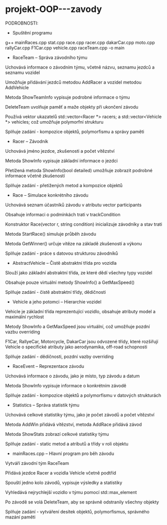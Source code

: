 # projekt-OOP---zavody

PODROBNOSTI:

- Spuštění programu
  
g++ mainRaces.cpp stat.cpp race.cpp racer.cpp dakarCar.cpp moto.cpp rallyCar.cpp F1Car.cpp vehicle.cpp raceTeam.cpp -o main


- RaceTeam – Správa závodního týmu

Uchovává informace o závodním týmu, včetně názvu, seznamu jezdců a seznamu vozidel

Umožňuje přidávání jezdců metodou AddRacer a vozidel metodou AddVehicle

Metoda ShowTeamInfo vypisuje podrobné informace o týmu

DeleteTeam uvolňuje paměť a maže objekty při ukončení závodu

Používá vektor ukazatelů std::vector<Racer *> racers; a std::vector<Vehicle *> vehicles; což umožňuje polymorfní strukturu

Splňuje zadání - kompozice objektů, polymorfismu a správy paměti


- Racer – Závodník

Uchovává jméno jezdce, zkušenosti a počet vítězství

Metoda ShowInfo vypisuje základní informace o jezdci

Přetížená metoda ShowInfo(bool detailed) umožňuje zobrazit podrobné informace včetně zkušeností

Splňuje zadání - přetížených metod a kompozice objektů


- Race – Simulace konkrétního závodu

Uchovává seznam účastníků závodu v atributu vector<Racer> participants

Obsahuje informaci o podmínkách trati v trackCondition

Konstruktor Race(vector<Racer> r, string condition) inicializuje závodníky a stav trati

Metoda StartRace() simuluje průběh závodu

Metoda GetWinner() určuje vítěze na základě zkušeností a výkonu

Splňuje zadání - práce s datovou strukturou závodníků


- AbstractVehicle – Čistě abstraktní třída pro vozidla

Slouží jako základní abstraktní třída, ze které dědí všechny typy vozidel

Obsahuje pouze virtuální metody ShowInfo() a GetMaxSpeed()

Splňuje zadání - čistě abstraktní třídy, dědičnosti 


- Vehicle a jeho potomci – Hierarchie vozidel

Vehicle je základní třída reprezentující vozidlo, obsahuje atributy model a maximální rychlost

Metody ShowInfo a GetMaxSpeed jsou virtuální, což umožňuje pozdní vazbu overriding

F1Car, RallyeCar, Motorcycle, DakarCar jsou odvozené třídy, které rozšiřují Vehicle o specifické atributy jako aerodynamika, off-road schopnosti

Splňuje zadání - dědičnosti, pozdní vazby overriding


- RaceEvent – Reprezentace závodu

Uchovává informace o závodu, jako je místo, typ závodu a datum

Metoda ShowInfo vypisuje informace o konkrétním závodě

Splňuje zadání - kompozice objektů a polymorfismu v datových strukturách


- Statistics – Správa statistik týmu

Uchovává celkové statistiky týmu, jako je počet závodů a počet vítězství

Metoda AddWin přidává vítězství, metoda AddRace přidává závod

Metoda ShowStats zobrazí celkové statistiky týmu

Splňuje zadání - static metod a atributů a třídy v roli objektu


- mainRaces.cpp – Hlavní program pro běh závodu

Vytváří závodní tým RaceTeam

Přidává jezdce Racer a vozidla Vehicle včetně podtříd

Spouští jedno kolo závodů, vypisuje výsledky a statistiky

Vyhledává nejrychlejší vozidlo v týmu pomocí std::max_element

Po závodě se volá DeleteTeam, aby se správně odstranily všechny objekty

Splňuje zadání - vytváření desítek objektů, polymorfismus, správného mazání paměti
